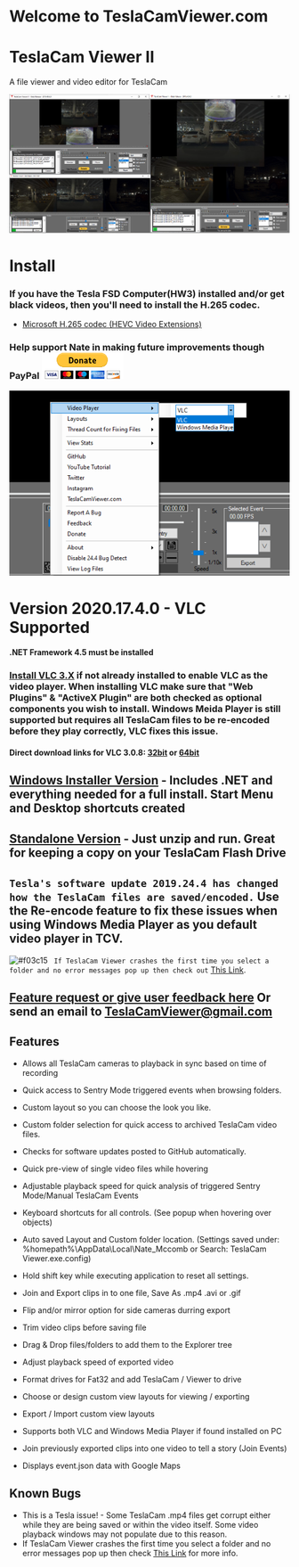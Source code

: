 # Welcome to TeslaCamViewer.com

# TeslaCam Viewer II 
A file viewer and video editor for TeslaCam

![UI](https://github.com/NateMccomb/TeslaCamViewerII/raw/master/2019.40.6.0.png)

Install
======================================

### If you have the Tesla FSD Computer(HW3) installed and/or get black videos, then you'll need to install the H.265 codec. 

* [Microsoft H.265 codec (HEVC Video Extensions)](https://www.microsoft.com/en-us/p/hevc-video-extensions-from-device-manufacturer/9n4wgh0z6vhq?irgwc=1&OCID=AID681541_aff_7593_159229&tduid=%28ir_wJC0gNTClQca0BAzqwxkEXPhUkjTGXQhW1412Y0%29%287593%29%28159229%29%28%29%28UUwpUdUnU56397YYwYd%29&irclickid=wJC0gNTClQca0BAzqwxkEXPhUkjTGXQhW1412Y0&activetab=pivot%3Aoverviewtab)

### Help support Nate in making future improvements though PayPal [![Donate](https://github.com/NateMccomb/TeslaCamViewer/raw/master/TeslaCam%20Viewer/Resources/btn_donateCC_LG.gif)](https://www.paypal.com/cgi-bin/webscr?cmd=_s-xclick&hosted_button_id=8UKFUQCU9476N&source=url)

![VLC](https://github.com/NateMccomb/TeslaCamViewerII/raw/master/VB.NET%20Code/TeslaCam%20Viewer/Resources/TeslaCamViewer-VLC.png)

Version 2020.17.4.0 - VLC Supported
======================================
#### .NET Framework 4.5 must be installed

### [Install VLC 3.X](https://www.videolan.org/vlc/download-windows.html) if not already installed to enable VLC as the video player. When installing VLC make sure that "Web Plugins" & "ActiveX Plugin" are both checked as optional components you wish to install. Windows Meida Player is still supported but requires all TeslaCam files to be re-encoded before they play correctly, VLC fixes this issue. 
#### Direct download links for VLC 3.0.8: [32bit](http://download.videolan.org/pub/videolan/vlc/3.0.8/win32/vlc-3.0.8-win32.exe) or [64bit](http://download.videolan.org/pub/videolan/vlc/3.0.8/win64/vlc-3.0.8-win64.exe)

## [Windows Installer Version](https://github.com/NateMccomb/TeslaCamViewerII/releases/download/2020.17.4.0/Installer-TeslaCamViewer-2020.17.4.0.zip) - Includes .NET and everything needed for a full install. Start Menu and Desktop shortcuts created
                    
## [Standalone Version](https://github.com/NateMccomb/TeslaCamViewerII/releases/download/2020.17.4.0/Standalone-TeslaCamViewer-2020.17.4.0.zip) - Just unzip and run. Great for keeping a copy on your TeslaCam Flash Drive

## `Tesla's software update 2019.24.4 has changed how the TeslaCam files are saved/encoded.` Use the Re-encode feature to fix these issues when using Windows Media Player as you default video player in TCV.

![#f03c15](https://placehold.it/15/f03c15/000000?text=+) ` If TeslaCam Viewer crashes the first time you select a folder and no error messages pop up then check out` [This Link](https://github.com/NateMccomb/TeslaCamViewer/issues/2#issuecomment-514275810).


## [Feature request or give user feedback here](https://docs.google.com/forms/d/e/1FAIpQLScl0Eg_RRAbHcJf2tBZ42SrP5RkOWo1xrL4O763WsmPCgqXWA/viewform) Or send an email to TeslaCamViewer@gmail.com


Features
--------
* Allows all TeslaCam cameras to playback in sync based on time of recording
* Quick access to Sentry Mode triggered events when browsing folders.
* Custom layout so you can choose the look you like. 
* Custom folder selection for quick access to archived TeslaCam video files.
* Checks for software updates posted to GitHub automatically.
* Quick pre-view of single video files while hovering
* Adjustable playback speed for quick analysis of triggered Sentry Mode/Manual TeslaCam Events
* Keyboard shortcuts for all controls.  (See popup when hovering over objects)
* Auto saved Layout and Custom folder location. 
          (Settings saved under: %homepath%\AppData\Local\Nate_Mccomb or Search: TeslaCam Viewer.exe.config)
          
* Hold shift key while executing application to reset all settings.
* Join and Export clips in to one file, Save As .mp4 .avi or .gif
* Flip and/or mirror option for side cameras durring export
* Trim video clips before saving file
* Drag & Drop files/folders to add them to the Explorer tree
* Adjust playback speed of exported video
* Format drives for Fat32 and add TeslaCam / Viewer to drive
* Choose or design custom view layouts for viewing / exporting
* Export / Import custom view layouts
* Supports both VLC and Windows Media Player if found installed on PC
* Join previously exported clips into one video to tell a story (Join Events)
* Displays event.json data with Google Maps

Known Bugs
-------
* This is a Tesla issue! - Some TeslaCam .mp4 files get corrupt either while they are being saved or within the video itself. Some video playback windows may not populate due to this reason. 
* If TeslaCam Viewer crashes the first time you select a folder and no error messages pop up then check [This Link](https://github.com/NateMccomb/TeslaCamViewer/issues/2#issuecomment-514275810) for more info.

